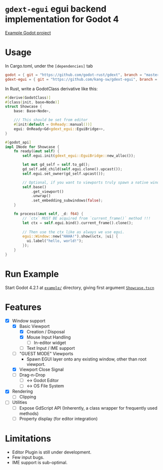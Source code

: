 # `gdext-egui` egui backend implementation for Godot 4

[Example Godot project](./example)

# Usage

In Cargo.toml, under the `[dependencies]` tab

```toml
godot = { git = "https://github.com/godot-rust/gdext", branch = "master" }
gdext-egui = { git = "https://github.com/kang-sw/gdext-egui", branch = "master" }
```

In Rust, write a GodotClass derivative like this:

```rust
#[derive(GodotClass)]
#[class(init, base=Node)]
struct Showcase {
    base: Base<Node>,

    /// This should be set from editor
    #[init(default = OnReady::manual())]
    egui: OnReady<Gd<gdext_egui::EguiBridge>>,
}

#[godot_api]
impl INode for Showcase {
    fn ready(&mut self) {
        self.egui.init(gdext_egui::EguiBridge::new_alloc());

        let mut gd_self = self.to_gd();
        gd_self.add_child(self.egui.clone().upcast());
        self.egui.set_owner(gd_self.upcast());

        // Optional, if you want to viewports truly spawn a native window.
        self.base()
            .get_viewport()
            .unwrap()
            .set_embedding_subwindows(false);
    }

    fn process(&mut self, _d: f64) {
        // `ctx` MUST BE acquired from `current_frame()` method !!!
        let ctx = self.egui.bind().current_frame().clone();
        
        // Then use the ctx like as always we use egui.
        egui::Window::new("HAHA!").show(&ctx, |ui| {
          ui.label("hello, world!");
        });
    }
}
```

# Run Example

Start Godot 4.2.1 at [`example/`](example/) directory, giving first argument [`Showcase.tscn`](example/Showcase.tscn)

# Features

- [x] Window support
  - [x] Basic Viewport
    - [x] Creation / Disposal
    - [x] Mouse Input Handling
      - [ ] In-editor widget
    - [ ] Text Input / IME support
  - [ ] "GUEST MODE" Viewports
    - Spawn EGUI layer onto any existing window, other than root viewport.
  - [x] Viewport Close Signal
  - [ ] Drag-n-Drop
    - [ ] <-> Godot Editor
    - [ ] <-> OS File System
- [x] Rendering
  - [ ] Clipping
- [ ] Utilities
  - [ ] Expose GdScript API (Inherently, a class wrapper for frequently used methods)
  - [ ] Property display (for editor integration)

# Limitations

- Editor Plugin is still under development.
- Few input bugs.
- IME support is sub-optimal.
